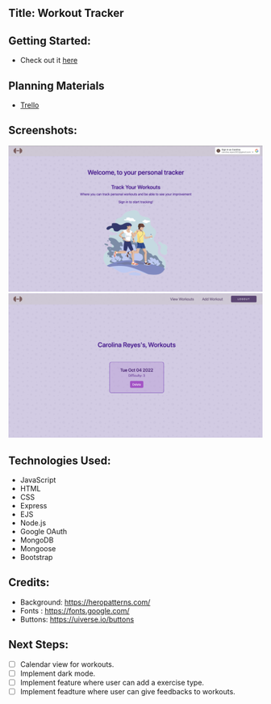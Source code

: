 ## __Title: Workout Tracker__ 

## Getting Started: #
  * Check out it [here](https://track-workouts.fly.dev/)


## Planning Materials
  * [Trello](https://trello.com/b/tcKyhibB/workout-tracker) 

## Screenshots: 
 ![alt text](./public/images/homepage.png)
 ![alt text](./public/images/workout.png)
## Technologies Used: 
  * JavaScript
  * HTML
  * CSS
  * Express
  * EJS
  * Node.js
  * Google OAuth 
  * MongoDB
  * Mongoose
  * Bootstrap

## Credits: 
  * Background: https://heropatterns.com/
  * Fonts : https://fonts.google.com/
  * Buttons: https://uiverse.io/buttons

## Next Steps: 
  - [ ] Calendar view for workouts.
  - [ ] Implement dark mode.
  - [ ] Implement feature where user can add a exercise type.
  - [ ] Implement feadture where user can give feedbacks to workouts.